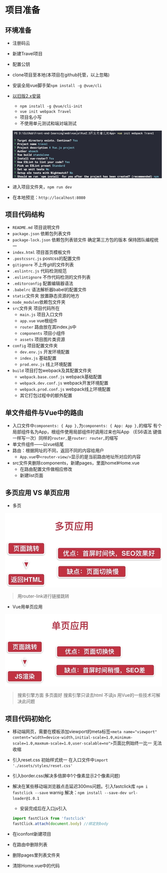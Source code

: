 # 项目准备

## 环境准备

- 注册码云
- 新建Travel项目
- 配置公钥
- clone项目至本地(本项目在github托管，以上忽略)
- 安装全局vue脚手架`npm install -g @vue/cli`
- [以旧版2.x安装](https://cli.vuejs.org/zh/guide/creating-a-project.html#%E4%BD%BF%E7%94%A8%E5%9B%BE%E5%BD%A2%E5%8C%96%E7%95%8C%E9%9D%A2)
  - `npm install -g @vue/cli-init`
  - `vue init webpack Travel`
  - 项目名小写
  - 不使用单元测试和端对端测试
  
  ![项目设置](../img/1.png)
- 进入项目文件夹，`npm run dev`
- 在本地预览：`http://localhost:8080`

## 项目代码结构

- `README.md` 项目说明文件
- `package.json` 依赖包列表文件
- `package-lock.json` 依赖包列表锁文件 确定第三方包的版本 保持团队编程统一
- `index.html` 项目首页模板文件
- `.postcssrc.js` postcss的配置文件
- `gitignore` 不上传git的文件列表
- `.eslintrc.js` 代码检测规范
- `.eslintignore` 不作代码检测的文件列表
- `.editorconfig` 配置编辑器语法
- `.babelrc` 语法解析器babel的配置文件
- `static`文件夹 放置静态资源的地方
- `node_modules`依赖包文件夹
- `src`文件夹 项目代码所在
  - `main.js` 项目入口文件
  - `app.vue` vue根组件
  - `router` 路由放在其index.js中
  - `components` 项目小组件
  - `assets` 项目图片类资源
- `config` 项目配置文件夹
  - `dev.env.js` 开发环境配置
  - `index.js` 基础配置
  - `prod.env.js` 线上环境配置
- `build` 项目打包webpack及其配置文件夹
  - `webpack.base.conf.js` webpack基础配置
  - `webpack.dev.conf.js` webpack开发环境配置
  - `webpack.prod.conf.js` webpack线上环境配置
  - 其它打包过程中的额外配置

## 单文件组件与Vue中的路由

- 入口文件中`components: { App },`为`components: { App: App },`的缩写 有个局部组件名为App，根组件使用局部组件时调用过来也叫App （ES6语法 键值一样写一次）同样的`router,`是`router: router,`的缩写
- 单文件组件——以vue结尾
- 路由：根据网址的不同，返回不同的内容给用户
  - `App.vue`中`<router-view/>`显示的是当前路由地址所对应的内容
- src文件夹删除components，新建pages，里面home》Home.vue
  - 在路由配置文件做相应修改
  - 新建list页面

## 多页应用 VS 单页应用

- 多页
  
![多页](../img/2.png)

> 用router-link进行链接跳转

- Vue用单页应用

![单页](../img/3.png)

> 搜索引擎方面 多页面好 搜索引擎只读去html 不读js 用Vue的一些技术可解决此问题

## 项目代码初始化

- 移动端网页，需要在模板添加viewport的meta标签`<meta name="viewport" content="width=device-width,initial-scale=1.0,minimum-scale=1.0,maxmum-scale=1.0,user-scalable=no">`页面比例始终一比一 无法收缩
- 引入reset.css 初始样式统一 在入口文件中`import './assets/styles/reset.css'`
- 引入border.css(解决多倍屏中1个像素显示2个像素问题)
- 解决在某些移动端浏览器点击延迟300ms问题。引入fastclick库 `npm i fastclick --save` warnig 解决：`npm install --save-dev url-loader@1.0.1`
  - 安装完成后在入口js引入

  ```javascript
  import fastClick from 'fastclick'
  fastClick.attach(document.body) //绑定到body
  ```

- 在iconfont新建项目
- 在路由中删除列表
- 删除pages里列表文件夹
- 清除Home.vue中的代码
